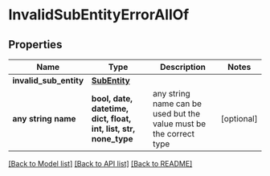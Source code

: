 # InvalidSubEntityErrorAllOf


## Properties
Name | Type | Description | Notes
------------ | ------------- | ------------- | -------------
**invalid_sub_entity** | [**SubEntity**](SubEntity.md) |  | 
**any string name** | **bool, date, datetime, dict, float, int, list, str, none_type** | any string name can be used but the value must be the correct type | [optional]

[[Back to Model list]](../README.md#documentation-for-models) [[Back to API list]](../README.md#documentation-for-api-endpoints) [[Back to README]](../README.md)


